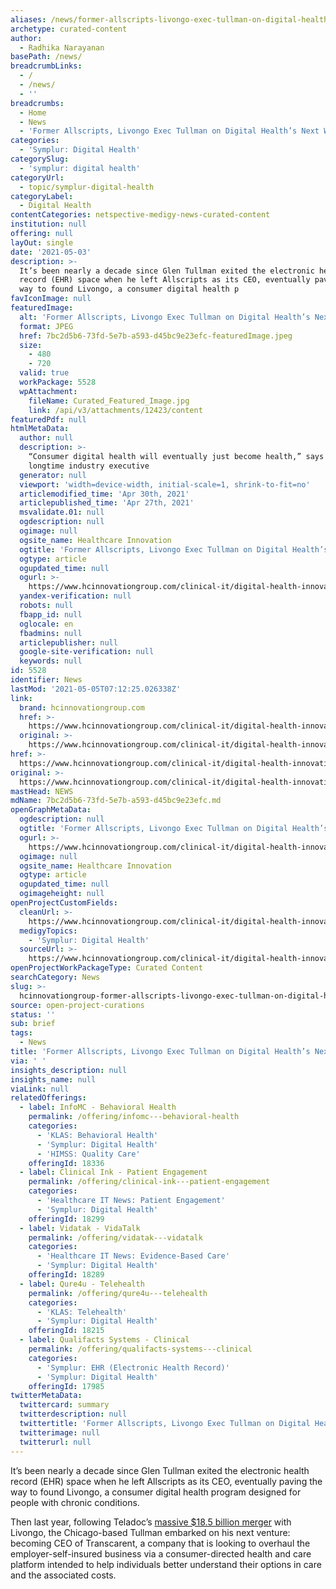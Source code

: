 ```yaml
---
aliases: /news/former-allscripts-livongo-exec-tullman-on-digital-healths-next-wave
archetype: curated-content
author:
  - Radhika Narayanan
basePath: /news/
breadcrumbLinks:
  - /
  - /news/
  - ''
breadcrumbs:
  - Home
  - News
  - 'Former Allscripts, Livongo Exec Tullman on Digital Health’s Next Wave'
categories:
  - 'Symplur: Digital Health'
categorySlug:
  - 'symplur: digital health'
categoryUrl:
  - topic/symplur-digital-health
categoryLabel:
  - Digital Health
contentCategories: netspective-medigy-news-curated-content
institution: null
offering: null
layOut: single
date: '2021-05-03'
description: >-
  It’s been nearly a decade since Glen Tullman exited the electronic health
  record (EHR) space when he left Allscripts as its CEO, eventually paving the
  way to found Livongo, a consumer digital health p
favIconImage: null
featuredImage:
  alt: 'Former Allscripts, Livongo Exec Tullman on Digital Health’s Next Wave'
  format: JPEG
  href: 7bc2d5b6-73fd-5e7b-a593-d45bc9e23efc-featuredImage.jpeg
  size:
    - 480
    - 720
  valid: true
  workPackage: 5528
  wpAttachment:
    fileName: Curated_Featured_Image.jpg
    link: /api/v3/attachments/12423/content
featuredPdf: null
htmlMetaData:
  author: null
  description: >-
    “Consumer digital health will eventually just become health,” says the
    longtime industry executive
  generator: null
  viewport: 'width=device-width, initial-scale=1, shrink-to-fit=no'
  articlemodified_time: 'Apr 30th, 2021'
  articlepublished_time: 'Apr 27th, 2021'
  msvalidate.01: null
  ogdescription: null
  ogimage: null
  ogsite_name: Healthcare Innovation
  ogtitle: 'Former Allscripts, Livongo Exec Tullman on Digital Health’s Next Wave'
  ogtype: article
  ogupdated_time: null
  ogurl: >-
    https://www.hcinnovationgroup.com/clinical-it/digital-health-innovation/article/21220260/former-allscripts-livongo-exec-tullman-on-digital-healths-next-wave
  yandex-verification: null
  robots: null
  fbapp_id: null
  oglocale: en
  fbadmins: null
  articlepublisher: null
  google-site-verification: null
  keywords: null
id: 5528
identifier: News
lastMod: '2021-05-05T07:12:25.026338Z'
link:
  brand: hcinnovationgroup.com
  href: >-
    https://www.hcinnovationgroup.com/clinical-it/digital-health-innovation/article/21220260/former-allscripts-livongo-exec-tullman-on-digital-healths-next-wave
  original: >-
    https://www.hcinnovationgroup.com/clinical-it/digital-health-innovation/article/21220260/former-allscripts-livongo-exec-tullman-on-digital-healths-next-wave
href: >-
  https://www.hcinnovationgroup.com/clinical-it/digital-health-innovation/article/21220260/former-allscripts-livongo-exec-tullman-on-digital-healths-next-wave
original: >-
  https://www.hcinnovationgroup.com/clinical-it/digital-health-innovation/article/21220260/former-allscripts-livongo-exec-tullman-on-digital-healths-next-wave
mastHead: NEWS
mdName: 7bc2d5b6-73fd-5e7b-a593-d45bc9e23efc.md
openGraphMetaData:
  ogdescription: null
  ogtitle: 'Former Allscripts, Livongo Exec Tullman on Digital Health’s Next Wave'
  ogurl: >-
    https://www.hcinnovationgroup.com/clinical-it/digital-health-innovation/article/21220260/former-allscripts-livongo-exec-tullman-on-digital-healths-next-wave
  ogimage: null
  ogsite_name: Healthcare Innovation
  ogtype: article
  ogupdated_time: null
  ogimageheight: null
openProjectCustomFields:
  cleanUrl: >-
    https://www.hcinnovationgroup.com/clinical-it/digital-health-innovation/article/21220260/former-allscripts-livongo-exec-tullman-on-digital-healths-next-wave
  medigyTopics:
    - 'Symplur: Digital Health'
  sourceUrl: >-
    https://www.hcinnovationgroup.com/clinical-it/digital-health-innovation/article/21220260/former-allscripts-livongo-exec-tullman-on-digital-healths-next-wave
openProjectWorkPackageType: Curated Content
searchCategory: News
slug: >-
  hcinnovationgroup-former-allscripts-livongo-exec-tullman-on-digital-healths-next-wave
source: open-project-curations
status: ''
sub: brief
tags:
  - News
title: 'Former Allscripts, Livongo Exec Tullman on Digital Health’s Next Wave'
via: ' '
insights_description: null
insights_name: null
viaLink: null
relatedOfferings:
  - label: InfoMC - Behavioral Health
    permalink: /offering/infomc---behavioral-health
    categories:
      - 'KLAS: Behavioral Health'
      - 'Symplur: Digital Health'
      - 'HIMSS: Quality Care'
    offeringId: 18336
  - label: Clinical Ink - Patient Engagement
    permalink: /offering/clinical-ink---patient-engagement
    categories:
      - 'Healthcare IT News: Patient Engagement'
      - 'Symplur: Digital Health'
    offeringId: 18299
  - label: Vidatak - VidaTalk
    permalink: /offering/vidatak---vidatalk
    categories:
      - 'Healthcare IT News: Evidence-Based Care'
      - 'Symplur: Digital Health'
    offeringId: 18289
  - label: Qure4u - Telehealth
    permalink: /offering/qure4u---telehealth
    categories:
      - 'KLAS: Telehealth'
      - 'Symplur: Digital Health'
    offeringId: 18215
  - label: Qualifacts Systems - Clinical
    permalink: /offering/qualifacts-systems---clinical
    categories:
      - 'Symplur: EHR (Electronic Health Record)'
      - 'Symplur: Digital Health'
    offeringId: 17985
twitterMetaData:
  twittercard: summary
  twitterdescription: null
  twittertitle: 'Former Allscripts, Livongo Exec Tullman on Digital Health’s Next Wave'
  twitterimage: null
  twitterurl: null
---
```

<p>It’s been nearly a decade since Glen Tullman exited the electronic health record (EHR) space when he left Allscripts as its CEO, eventually paving the way to found Livongo, a consumer digital health program designed for people with chronic conditions.</p><p>Then last year, following Teladoc’s <a href="https://www.hcinnovationgroup.com/population-health-management/telehealth/news/21149123/teladoc-to-acquire-livongo-in-185-billion-deal-creating-a-combined-firm-focused-on-digital-health">massive $18.5 billion merger</a> with Livongo, the Chicago-based Tullman embarked on his next venture: becoming CEO of Transcarent, a company that is looking to overhaul the employer-self-insured business via a consumer-directed health and care platform intended to help individuals better understand their options in care and the associated costs.</p>